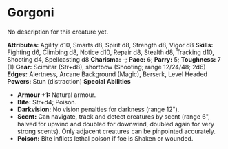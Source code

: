 # Gorgoni

No description for this creature yet.

**Attributes:** Agility d10, Smarts d8, Spirit d8, Strength d8, Vigor
d8
**Skills:** Fighting d6, Climbing d8, Notice d10, Repair d8, Stealth d8,
Tracking d10, Shooting d4, Spellcasting d8
**Charisma:** -; **Pace:** 6; **Parry:** 5; **Toughness:** 7 (1)
**Gear:** Scimitar (Str+d8), shortbow (Shooting; range 12/24/48; 2d6)
**Edges:** Alertness, Arcane Background (Magic), Berserk, Level Headed
**Powers:** Stun (distraction)
**Special Abilities**

- **Armour +1:** Natural armour.
- **Bite:** Str+d4; Poison.
- **Darkvision:** No vision penalties for darkness (range 12").
- **Scent:** Can navigate, track and detect creatures by scent (range
6", halved for upwind and doubled for downwind, doubled again for very
strong scents). Only adjacent creatures can be pinpointed accurately.
- **Poison:** Bite inflicts lethal poison if foe is Shaken or wounded.
